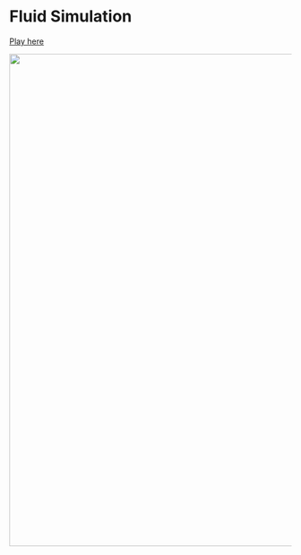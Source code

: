 # Fluid Simulation

[Play here](https://paveldogreat.github.io/WebGL-Fluid-Simulation/)

<img src="/screenshot.jpg?raw=true" width="880">

<!-- ## References

http://developer.download.nvidia.com/books/HTML/gpugems/gpugems_ch38.html

https://github.com/mharrys/fluids-2d

https://github.com/haxiomic/GPU-Fluid-Experiments

## License -->

<!-- The code is available under the [MIT license](LICENSE) -->
